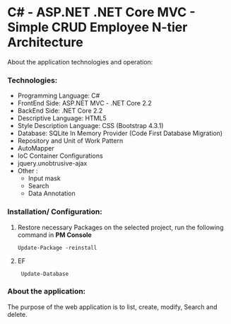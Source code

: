# C# - ASP.NET .NET Core MVC - Simple CRUD Employee N-tier Architecture

About the application technologies and operation:

### Technologies:
- Programming Language: C#
- FrontEnd Side: ASP.NET MVC - .NET Core 2.2
- BackEnd Side: .NET Core 2.2
- Descriptive Language: HTML5
- Style Description Language: CSS (Bootstrap 4.3.1)
- Database: SQLite In Memory Provider (Code First Database Migration)
- Repository and Unit of Work Pattern
- AutoMapper
- IoC Container Configurations
- jquery.unobtrusive-ajax
- Other :
    - Input mask
    - Search 
    - Data Annotation

### Installation/ Configuration:

1. Restore necessary Packages on the selected project, run the following command in **PM Console**

   ```
   Update-Package -reinstall
   ```
2. EF

   ```
    Update-Database
   ```
     
### About the application:

The purpose of the web application is to list, create, modify, Search  and delete. 

